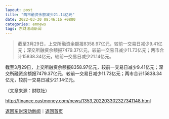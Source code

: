 ```yaml
---
layout: post
title: "两市融资余额减少21.14亿元"
date: 2022-03-30 08:46:16 +0800
categories: emnews
tags: 东财滚动新闻
---
```

> 截至3月29日，上交所融资余额报8358.97亿元，较前一交易日减少9.41亿元；深交所融资余额报7479.37亿元，较前一交易日减少11.73亿元；两市合计15838.34亿元，较前一交易日减少21.14亿元。

<p>截至3月29日，上交所融资余额报8358.97亿元，较前一交易日减少9.41亿元；深交所融资余额报7479.37亿元，较前一交易日减少11.73亿元；两市合计15838.34亿元，较前一交易日减少21.14亿元。</p><p class="em_media">（文章来源：财联社）</p>

<http://finance.eastmoney.com/news/1353,202203302327341148.html>

[返回东财滚动新闻](//finews.withounder.com/emnews/)｜[返回首页](//finews.withounder.com/)